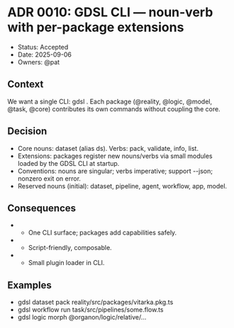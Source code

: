 # ADR 0010: GDSL CLI — noun-verb with per-package extensions

- Status: Accepted
- Date: 2025-09-06
- Owners: @pat

## Context
We want a single CLI: gdsl <noun> <verb>. Each package (@reality, @logic, @model, @task, @core) contributes its own commands without coupling the core.

## Decision
- Core nouns: dataset (alias ds). Verbs: pack, validate, info, list.
- Extensions: packages register new nouns/verbs via small modules loaded by the GDSL CLI at startup.
- Conventions: nouns are singular; verbs imperative; support --json; nonzero exit on error.
- Reserved nouns (initial): dataset, pipeline, agent, workflow, app, model.

## Consequences
- + One CLI surface; packages add capabilities safely.
- + Script-friendly, composable.
- - Small plugin loader in CLI.

## Examples
- gdsl dataset pack reality/src/packages/vitarka.pkg.ts
- gdsl workflow run task/src/pipelines/some.flow.ts
- gdsl logic morph @organon/logic/relative/...
